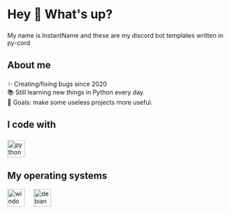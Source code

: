 <h1 align="left">Hey 👋 What's up?</h1>

###

<p align="left">My name is InstantName and these are my discord bot templates written in py-cord</p>

###

<h2 align="left">About me</h2>

###

<p align="left">✨ Creating/fixing bugs since 2020<br>📚 Still learning new things in Python every day.<br>🎯 Goals: make some useless projects more useful.<br></p>

###

<h2 align="left">I code with</h2>

###

<div align="left">
  <img src="https://cdn.jsdelivr.net/gh/devicons/devicon/icons/python/python-original.svg" height="40" alt="python logo"  />
</div>

<h2 align="left">My operating systems</h2>

<div align="left">
  <img src="https://cdn.jsdelivr.net/gh/devicons/devicon/icons/windows8/windows8-original.svg" height="40" alt="windows8 logo"  />
  <img width="12" />
  <img src="https://cdn.jsdelivr.net/gh/devicons/devicon/icons/debian/debian-original.svg" height="40" alt="debian logo"  />
</div>

